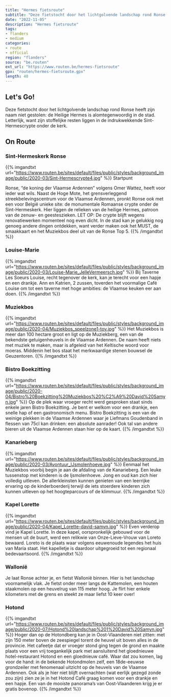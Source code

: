 ```yaml
---
title: "Hermes fietsroute"
subtitle: "Deze fietstocht door het lichtgolvende landschap rond Ronse heeft zijn naam niet gestolen"
date: "2022-11-05"
description: "Hermes fietsroute"
tags:
- flanders
- medium
categories:
- route
- official
region: "flanders"
source: "be.routen"
ext_url: "https://www.routen.be/hermes-fietsroute"
gpx: "routen/hermes-fietsroute.gpx"
length: 40
---
```


## Let's Go!

Deze fietstocht door het lichtgolvende landschap rond Ronse heeft zijn naam niet gestolen: de Heilige Hermes is alomtegenwoordig in de stad. Letterlijk, want zijn stoffelijke resten liggen in de indrukwekkende Sint-Hermescrypte onder de kerk.

## On Route

### Sint-Hermeskerk Ronse

{{% imgandtxt url="https://www.routen.be/sites/default/files/public/styles/background_image/public/2020-03/Sint-Hermescrypte4.jpg" %}}
Startpunt

Ronse, “de koning der Vlaamse Ardennen” volgens Omer Wattez, heeft voor ieder wat wils. Naast de Hoge Mote, het grensverleggend streekbelevingscentrum voor de Vlaamse Ardennen, pronkt Ronse ook met een voor België unieke site: de monumentale Romaanse crypte onder de Sint-Hermeskerk. Hier liggen de relieken van de heilige Hermes, patroon van de zenuw- en geesteszieken. LET OP: De crypte blijft wegens renovatiewerken momenteel nog even dicht. In de stad kan je gelukkig nog genoeg andere dingen ontdekken, want verder maken ook het MUST, de smaakkaart en het Muziekbos deel uit van de Ronse Top 5.
{{% /imgandtxt %}}

### Louise-Marie

{{% imgandtxt url="https://www.routen.be/sites/default/files/public/styles/background_image/public/2020-03/Louise-Marie_JelleVermeersch.jpg" %}}
Bij Taverne Les Soeurs Louise, recht tegenover de kerk, kan je terecht voor een hapje en een drankje. Ann en Katrien, 2 zussen, toverden het voormalige Café Louise om tot een taverne met hoge ambities: de Vlaamse keuken eer aan doen.
{{% /imgandtxt %}}

### Muziekbos

{{% imgandtxt url="https://www.routen.be/sites/default/files/public/styles/background_image/public/2020-04/Muziekbos_speelzone1-tov.jpg" %}}
Het Muziekbos is meer dan 100 hectare groot en ligt op de Muziekberg, een van de bekendste getuigenheuvels in de Vlaamse Ardennen. De naam heeft niets met muziek te maken, maar is afgeleid van het Keltische woord voor moeras. Middenin het bos staat het merkwaardige stenen bouwsel de Geuzentoren.
{{% /imgandtxt %}}

### Bistro Boekzitting

{{% imgandtxt url="https://www.routen.be/sites/default/files/public/styles/background_image/public/2020-04/Bistro%20Boekzitting%20Muziekbos%20%C2%A9%20David%20Samyn.jpg" %}}
Op de plek waar vroeger recht werd gesproken staat sinds enkele jaren Bistro Boekzitting. Je bent er welkom voor een drankje, een snelle hap of een gastronomisch menu. Bistro Boekzitting is een van de weinige plekken in de Vlaamse Ardennen waar je Liefmans Goudenband in flessen van 75cl kan drinken: een absolute aanrader! Ook tal van andere bieren uit de Vlaamse Ardennen staan hier op de kaart.
{{% /imgandtxt %}}

### Kanarieberg

{{% imgandtxt url="https://www.routen.be/sites/default/files/public/styles/background_image/public/2020-03/Avontuur_IJsmolenhoeve.jpg" %}}
Eenmaal het Muziekbos voorbij begin je aan de afdaling van de Kanarieberg. Een leuke tussenstop met kinderen is de Ijsmolenhoeve. Jong en oud kan zich hier volledig uitleven. De allerkleinsten kunnen genieten van een leerrijke ervaring op de kinderboerderij terwijl de iets stoerdere kinderen zich kunnen uitleven op het hoogteparcours of de klimmuur.
{{% /imgandtxt %}}

### Kapel Lorette

{{% imgandtxt url="https://www.routen.be/sites/default/files/public/styles/background_image/public/2020-04/Kapel_Lorette-david-samyn.jpg" %}}
Even verderop vind je Kapel Lorette. In deze kapel, oorspronkelijk gebouwd voor de mensen uit de buurt, werd een relikwie van Onze-Lieve-Vrouw van Loreto bewaard. Loreto is de plaats waar volgens eeuwenoude legendes het huis van Maria staat. Het kapelletje is daardoor uitgegroeid tot een regionaal bedevaartsoord.
{{% /imgandtxt %}}

### Wallonië

Je laat Ronse achter je, en fietst Wallonië binnen. Hier is het landschap voornamelijk vlak. Je fietst onder meer langs de Kattemolen, een houten staakmolen op een heuvelrug van 115 meter hoog. Je flirt hier enkele kilometers met de grens en steekt ze maar liefst 10 keer over!

### Hotond

{{% imgandtxt url="https://www.routen.be/sites/default/files/public/styles/background_image/public/2020-07/Hotond%20landschap%201%20David%20Samyn.jpg" %}}
Hoger dan op de Hotondberg kan je in Oost-Vlaanderen niet zitten: met zijn 150 meter boven de zeespiegel torent de heuvel uit boven alles in de provincie. Het cafeetje dat er vroeger stond ging tegen de grond en maakte plaats voor een vrij toegankelijk park met aansluitend het gloednieuwe hotel-restaurant Hotond en een gloednieuw café. Waar dat zou komen, lag voor de hand: in de bekende Hotondmolen zelf, een 18de-eeuwse grondzeiler met fenomenaal uitzicht op de heuvels van de Vlaamse Ardennen. Ook als je hier niet blijft overnachten (wat eerlijk gezegd zonde zou zijn) zien ze je in het Hotond Café graag komen voor een drankje en een hapje. Een van de mooiste panorama’s van Oost-Vlaanderen krijg je er gratis bovenop.
{{% /imgandtxt %}}


